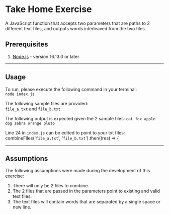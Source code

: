 # Take Home Exercise

A JavaScript function that accepts two parameters that are paths to 2 different text files, and outputs words interleaved from the two files.
  

## Prerequisites

1. [Node.js](https://nodejs.org) - version 16.13.0 or later
  
___
## Usage

To run, please execute the following command in your terminal:  
`node index.js`  

The following sample files are provided:  
`file_a.txt` and `file_b.txt`

The following output is expected given the 2 sample files:
`cat fox apple dog zebra orange pluto`
  
Line 24 in `index.js` can be edited to point to your txt files:  
combineFiles('`file_a.txt`', '`file_b.txt`').then((res) => {

___
## Assumptions

The following assumptions were made during the development of this exercise:
1. There will only be 2 files to combine.
2. The 2 files that are passed in the parameters point to existing and valid text files.
3. The text files will contain words that are separated by a single space or new line.